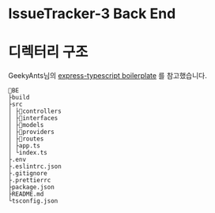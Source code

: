 # IssueTracker-3 Back End

# 디렉터리 구조
GeekyAnts님의 [express-typescript boilerplate](https://github.com/GeekyAnts/express-typescript) 를 참고했습니다.
```
📂BE
├build
├src
│ ├📂controllers
│ ├📂interfaces
│ ├📂models
│ ├📂providers
│ ├📂routes
│ ├app.ts
│ └index.ts
├.env
├.eslintrc.json
├.gitignore
├.prettierrc
├package.json
├README.md
└tsconfig.json
```
